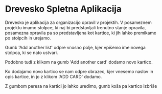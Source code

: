 # Drevesko Spletna Aplikacija


Drevesko je aplikacija za organizacijo opravil v projektih.  V posameznem projektu imamo stolpce, ki naj bi predstavljali trenutno stanje opravila, posamezna opravila pa so predstavljena kot kartice, ki jih lahko premikamo po stolpcih in urejamo.
 

Gumb 'Add another list' odpre vnosno polje, kjer vpišemo ime novega stolpca, ki se nato ustvari.
 
Podobno tudi z klikom na gumb 'Add another card' dodamo novo kartico.

Ko dodajamo novo kartico se nam odpre obrazec, kjer vnesemo naslov in opis kartice, in jo z klikom 'ADD CARD' dodamo.



Z gumbom peresa na kartici jo lahko uredimo, gumb koša pa kartico izbriše

